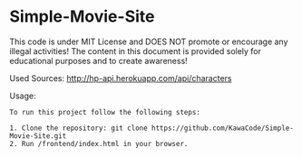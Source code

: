 # Simple-Movie-Site

This code is under MIT License and DOES NOT promote or encourage any illegal activities! The content in this document is provided solely for educational purposes and to create awareness!

Used Sources:
http://hp-api.herokuapp.com/api/characters

Usage:
```
To run this project follow the following steps:

1. Clone the repository: git clone https://github.com/KawaCode/Simple-Movie-Site.git
2. Run /frontend/index.html in your browser.
